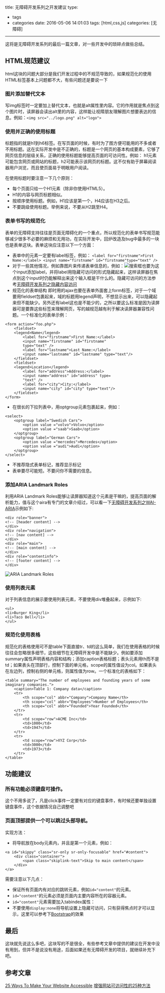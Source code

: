 title: 无障碍开发系列之开发建议
type:
  - tags
  - categories
date: 2016-05-06 14:01:03
tags: [html,css,js]
categories: [无障碍]
---
这将是无障碍开发系列的最后一篇文章，对一些开发中的琐碎点做些总结。
## HTML规范建议
html这块的问题大部分是我们开发过程中的不规范导致的，如果规范化的使用HTML标签基本上问题都不大，有些问题还是要说一下
### 图片添加替代文本
写img标签时一定要加上替代文本，也就是alt属性里内容。它的作用就是焦点到这个图片时，读屏器会读出alt里的内容，这样能让视障朋友理解图片想要表达的信息。例如：`<img src="../logo.png" alt="logo">`

### 使用并正确的使用标题
标题指的就是h1到h6标签。在写页面的时候，有时为了图方便可能用的不多或者不用标题。这在实际开发中是不正确的，标题是一个网页的基本构成要素，它够了网页信息的层级关系，正确的使用标题能够提高页面的可访问性。例如：
h1元素可能包含网页或网站的标题，h2可能表示该网页的标题。这不仅有助于屏幕阅读器用户浏览，而且使页面易于明眼用户阅读。

在使用标题时要注意一下几个原则：

- 每个页面只给一个H1元素（除非你使用HTML5）。
- H1的内容与网页标题相似。
- 按顺序使用标题。例如，H1应该是第一个，H4应该在H3之后。
- 不要跳级使用标题。举例来说，不要从H2跳至H4。

### 表单书写的规范化
表单的无障碍支持往往是页面无障碍化的一个重点，所以规范化的表单书写规范能够减少很多不必要的麻烦和无用功，在实际开发中，回炉改造及bug中最多的一块也是表单这块。表单这块应注意以下一个方面：

- 表单中的元素一定要有label标签，例如：
`
<label for="firstname">First Name:</label>
<input name="firstname" id="firstname"type="text" />
`
- 对于一些其他情况，例如靠图片来传递表单信息的，例如：![搜索框](http://7xr8op.com1.z0.glb.clouddn.com/%E6%97%A0%E9%9A%9C%E7%A2%8D%E6%90%9C%E7%B4%A2%E6%A1%86.png)也要为这个input添加label，并将label用隐藏可访问的形式隐藏起来，这样读屏器在焦点到这个input时仍能解释出来这个输入框是干什么的。隐藏可访问的方法参考[无障碍开发系列之隐藏内容访问](http://blog.yangchen123h.cn/2016/04/18/%E6%97%A0%E9%9A%9C%E7%A2%8D%E5%BC%80%E5%8F%91%E7%B3%BB%E5%88%97%E4%B9%8B%E9%9A%90%E8%97%8F%E5%86%85%E5%AE%B9%E8%AE%BF%E9%97%AE/)
- 规范化的表单结构
即时用的ajax也要在表单外面套上form标签，对于一个域要用fieldset包裹起来，域的标题用legend声明，不想显示出来，可以隐藏起来但不能缺少。另外还有label这也是不能少的，之所以要这么标准是因为读屏器可是要靠这些标签来理解网页，写的越规范越有利于解决读屏器兼容性问题。一个标准化的表单示例：
```
<form action="foo.php">
	<fieldset>
	<legend>Name</legend>
		<label for="firstname">First Name:</label>
		<input name="firstname" id="firstname"
		type="text" />
		<label for="lastname">Last Name:</label>
		<input name="lastname" id="lastname" type="text"/>
	</fieldset>
	<fieldset>
	<legend>Location</legend>
		<label for="address">Address:</label>
		<input name="address" id="address" type=
		"text" />
		<label for="city">City:</label>
		<input name="city" id="city" type="text"/>
	</fieldset>
</form>
```
- 在很长的下拉列表中，用optgroup元素包裹起来，例如：
```
<select>
	<optgroup label="Swedish Cars">
		<option value ="volvo">Volvo</option>
		<option value ="saab">Saab</option>
	</optgroup>
	<optgroup label="German Cars">
		<option value ="mercedes">Mercedes</option>
		<option value ="audi">Audi</option>
	</optgroup>
</select>
```
- 不推荐隐式表单标记，推荐显示标记
- 表单要尽可能短。不要问你不需要的信息。

### 添加ARIA Landmark Roles
利用ARIA Landmark Roles能够让读屏器知道这个元素是干嘛的，提高页面的解析能力，值与这个aira有专门的文章介绍过，可以看一下[无障碍开发系列之WAI-ARIA](http://blog.yangchen123h.cn/2016/05/04/%E6%97%A0%E9%9A%9C%E7%A2%8D%E5%BC%80%E5%8F%91%E7%B3%BB%E5%88%97%E4%B9%8BWAI-ARIA/)示例如下:
```
<div role="banner">
<!-- [header content] -->
</div>
<div role="navigation">
<!-- [nav content] -->
</div>
<div role="main">
<!-- [main content] -->
</div>
<div role="c​​ontentinfo">
<!-- [footer content] -->
</div>
```
![ARIA Landmark Roles](http://7xr8op.com1.z0.glb.clouddn.com/ARIA%20Landmark%20Roles.gif)

### 使用列表元素
对于列表信息的展示要使用列表元素，不要使用div堆叠起来，示例如下:
```
<ul>
<li>Burger King</li>
<li>Taco Bell</li>
</ul>
```

### 规范化使用表格
规范化的表格使用可不是table下面直接tr、td的这么简单，我们在使用表格的时候往往会忽略很多细节，这些细节在无障碍开发中是不能缺少。例如要添加summary属性声明表格内容和结构；添加caption表格标题；表头元素用th而不是td；如果表头在顶部行，控制下面的单元格，scope的属性值设为col。如果表头在左边列，控制右侧的单元格，则属性值为row。一个标准化的表格如下：
```
<table summary="The number of employees and founding years of some
imaginary companies.">
	<caption>Table 1: Company data</caption>
	<tr>
		<th scope="col" abbr="Company">Company Name</th>
		<th scope="col" abbr="Employees">Number of Employees</th>
		<th scope="col" abbr="Founded">Year Founded</th>
	</tr>
	<tr>
		<td scope="row">ACME Inc</td>
		<td>1000</td>
		<td>1947</td>
	</tr>
	<tr>
		<td scope="row">XYZ Corp</td>
		<td>3000</td>
		<td>1973</td>
	</tr>
</table>
```
## 功能建议
### 所有功能必须键盘可操作。
这个不用多说了，凡是click事件一定要有对应的键盘事件，有时候还要单独设置键盘事件，这个依据情况自己调整吧
### 页面顶部提供一个可以跳过头部导航。
实现方法：
- 将导航放在body元素内，并且是第一个元素，例如：
```
<a id="skippy" class="sr-only sr-only-focusable" href="#content">
	<div class="container">
		<span class="skiplink-text">Skip to main content</span>
	</div>
</a>
```
需要注意以下几点：

- 保证所有页面内有对应的跳转元素，例如`id="content"`的元素。
- `id="content"`的元素必须是页面内主要内容所在的容器元素。
- `id="content"`元素需要加入tabindex属性：
- 不要使用`display:none`将导航设置上隐藏可访问，只有获得焦点时才可以显示，这里可以参考下[Bootstrap](http://www.bootcss.com)的效果

## 最后
这块就先说这么多吧，这块写的不是很全，有些参考文章中提供的建议在开发中没有用到，但并不是说没有用途，后面如果还有无障碍开发的项目，就继续补充下吧。
## 参考文章
[25 Ways To Make Your Website Accessible](http://www.webhostingsearch.com/articles/25-ways-to-make-your-site-more-accessible.php)
[增强网站可访问性的25种方法](http://www.topcss.org/?p=305)


